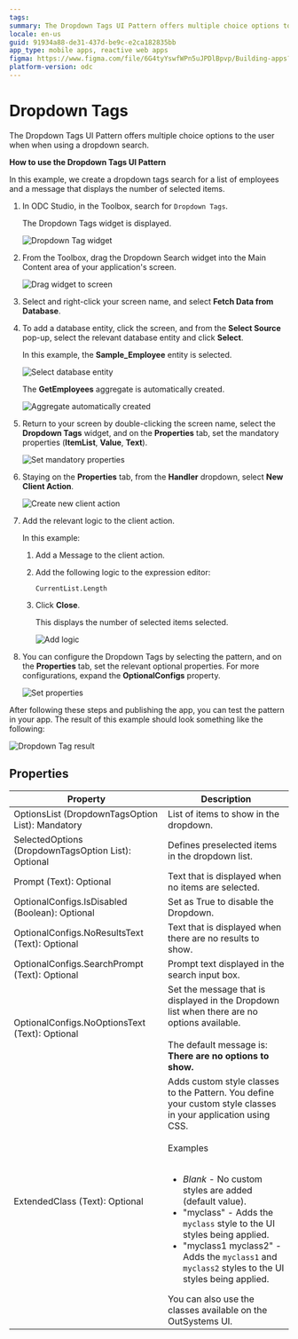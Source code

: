 ```yaml
---
tags: 
summary: The Dropdown Tags UI Pattern offers multiple choice options to the user when using a dropdown search.
locale: en-us
guid: 91934a88-de31-437d-be9c-e2ca182835bb
app_type: mobile apps, reactive web apps
figma: https://www.figma.com/file/6G4tyYswfWPn5uJPDlBpvp/Building-apps?type=design&node-id=3203%3A15084&t=ZwHw8hXeFhwYsO5V-1
platform-version: odc
---
```


# Dropdown Tags

The Dropdown Tags UI Pattern offers multiple choice options to the user when when using a dropdown search.

**How to use the Dropdown Tags UI Pattern**

In this example, we create a dropdown tags search for a list of employees and a message that displays the number of selected items.

1. In ODC Studio, in the Toolbox, search for `Dropdown Tags`.

    The Dropdown Tags widget is displayed.

    ![Dropdown Tag widget](<images/dropdowntags-widget-ss.png>)

1. From the Toolbox, drag the Dropdown Search widget into the Main Content area of your application's screen.

    ![Drag widget to screen](<images/dropdowntags-drag-ss.png>)

1. Select and right-click your screen name, and select **Fetch Data from Database**.

1. To add a database entity, click the screen, and from the **Select Source** pop-up, select the relevant database entity and click **Select**.

    In this example, the **Sample_Employee** entity is selected. 

    ![Select database entity](<images/dropdowntags-source-ss.png>)

    The **GetEmployees** aggregate is automatically created.

    ![Aggregate automatically created](<images/dropdowntags-aggregate-ss.png>)

1. Return to your screen by double-clicking the screen name, select the **Dropdown Tags** widget, and on the **Properties** tab, set the mandatory properties (**ItemList**, **Value**, **Text**).

    ![Set mandatory properties](<images/dropdowntags-mandprops-ss.png>)

1. Staying on the **Properties** tab, from the **Handler** dropdown, select **New Client Action**.

    ![Create new client action](<images/dropdowntags-handler-ss.png>)

1. Add the relevant logic to the client action. 

    In this example:
    
    1. Add a Message to the client action.
    1. Add the following logic to the expression editor:

        `CurrentList.Length`

    1. Click **Close**. 
    
        This displays the number of selected items selected.

        ![Add logic](<images/dropdowntags-message-ss.png>)

1. You can configure the Dropdown Tags by selecting the pattern, and on the **Properties** tab, set the relevant optional properties. For more configurations, expand the **OptionalConfigs** property.

    ![Set properties](<images/dropdowntags-properties-ss.png>)

After following these steps and publishing the app, you can test the pattern in your app. The result of this example should look something like the following:

![Dropdown Tag result](<images/dropdowntags-result.png>)

## Properties

| Property                                            | Description                                               |
|-----------------------------------------------------|-----------------------------------------------------------|
| OptionsList (DropdownTagsOption List): Mandatory    | List of items to show in the dropdown.                    |
| SelectedOptions (DropdownTagsOption List): Optional | Defines preselected items in the dropdown list.           |
| Prompt (Text): Optional                             | Text that is displayed when no items are selected.        |
| OptionalConfigs.IsDisabled (Boolean): Optional      | Set as True to disable the Dropdown.                      |
| OptionalConfigs.NoResultsText (Text): Optional      | Text that is displayed when there are no results to show. |
| OptionalConfigs.SearchPrompt (Text): Optional       | Prompt text displayed in the search input box.            |
| OptionalConfigs.NoOptionsText (Text): Optional      | Set the message that is displayed in the Dropdown list when there are no options available.<br/><br/>The default message is: **There are no options to show.** |
|ExtendedClass (Text): Optional | Adds custom style classes to the Pattern. You define your custom style classes in your application using CSS.<br/><br/>Examples<br/><br/> <ul><li>_Blank_ - No custom styles are added (default value).</li><li>"myclass" - Adds the ``myclass`` style to the UI styles being applied.</li><li>"myclass1 myclass2" - Adds the ``myclass1`` and ``myclass2`` styles to the UI styles being applied.</li></ul>You can also use the classes available on the OutSystems UI. |
